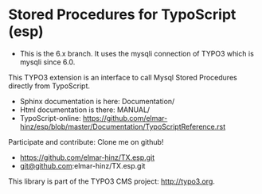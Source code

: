 Stored Procedures for TypoScript (esp)
======================================

 * This is the 6.x branch. It uses the mysqli connection of TYPO3 which is mysqli since 6.0.

This TYPO3 extension is an interface to call Mysql Stored Procedures directly from TypoScript.

 * Sphinx documentation is here: Documentation/
 * Html documentation is there: MANUAL/
 * TypoScript-online: https://github.com/elmar-hinz/esp/blob/master/Documentation/TypoScriptReference.rst

Participate and contribute: Clone me on github!

 * https://github.com/elmar-hinz/TX.esp.git
 * git@github.com:elmar-hinz/TX.esp.git

This library is part of the TYPO3 CMS project: http://typo3.org.

